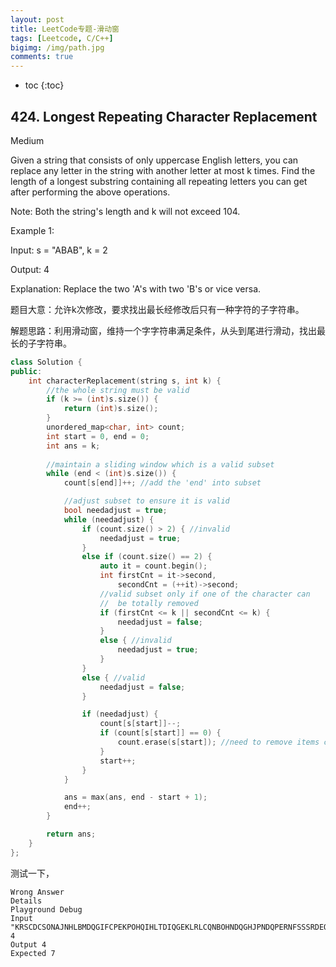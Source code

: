 ```yaml
---
layout: post
title: LeetCode专题-滑动窗
tags: [Leetcode, C/C++]
bigimg: /img/path.jpg
comments: true
---
```


* toc
{:toc}

## 424. Longest Repeating Character Replacement

Medium

Given a string that consists of only uppercase English letters, you can replace any letter in the string with another letter at most k times. Find the length of a longest substring containing all repeating letters you can get after performing the above operations.

Note:
Both the string's length and k will not exceed 104.

Example 1:

Input:
s = "ABAB", k = 2

Output:
4

Explanation:
Replace the two 'A's with two 'B's or vice versa.

题目大意：允许k次修改，要求找出最长经修改后只有一种字符的子字符串。

解题思路：利用滑动窗，维持一个字字符串满足条件，从头到尾进行滑动，找出最长的子字符串。

```c++
class Solution {
public:
    int characterReplacement(string s, int k) {
        //the whole string must be valid
        if (k >= (int)s.size()) {
            return (int)s.size();
        }
        unordered_map<char, int> count;
        int start = 0, end = 0;
        int ans = k;
    
        //maintain a sliding window which is a valid subset
        while (end < (int)s.size()) {
            count[s[end]]++; //add the 'end' into subset

            //adjust subset to ensure it is valid
            bool needadjust = true;
            while (needadjust) {
                if (count.size() > 2) { //invalid
                    needadjust = true;
                }
                else if (count.size() == 2) {
                    auto it = count.begin();
                    int firstCnt = it->second,
                        secondCnt = (++it)->second;
                    //valid subset only if one of the character can
                    //	be totally removed
                    if (firstCnt <= k || secondCnt <= k) {
                        needadjust = false;
                    }
                    else { //invalid
                        needadjust = true;
                    }
                }
                else { //valid
                    needadjust = false;
                }

                if (needadjust) {
                    count[s[start]]--;
                    if (count[s[start]] == 0) {
                        count.erase(s[start]); //need to remove items count 0
                    }
                    start++;
                }
            }

            ans = max(ans, end - start + 1);
            end++;
        }

        return ans;
    }
};
```
测试一下，
```
Wrong Answer
Details
Playground Debug
Input
"KRSCDCSONAJNHLBMDQGIFCPEKPOHQIHLTDIQGEKLRLCQNBOHNDQGHJPNDQPERNFSSSRDEQLFPCCCARFMDLHADJADAGNNSBNCJQOF"
4
Output 4
Expected 7
```